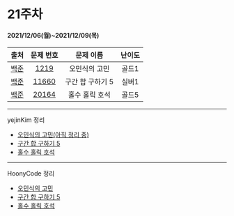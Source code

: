 # 21주차
#### 2021/12/06(월)~2021/12/09(목)

|               출처               |                   문제 번호                    |    문제 이름     | 난이도 |
| :------------------------------: | :--------------------------------------------: | :--------------: | :----: |
| [백준](https://www.acmicpc.net/) |  [1219](https://www.acmicpc.net/problem/1219)  |  오민식의 고민   | 골드1  |
| [백준](https://www.acmicpc.net/) | [11660](https://www.acmicpc.net/problem/11660) | 구간 합 구하기 5 | 실버1  |
| [백준](https://www.acmicpc.net/) | [20164](https://www.acmicpc.net/problem/20164) |  홀수 홀릭 호석  | 골드5  |


---

yejinKim 정리

- [오민식의 고민(아직 정리 중)](https://branched-prawn-1fd.notion.site/1219-ad7b7693b62e4121baa3b4ae55af86ad) 
- [구간 합 구하기 5](https://branched-prawn-1fd.notion.site/11660-14e84685f30149688807a2fcc78ce1ae)
- [홀수 홀릭 호석](https://branched-prawn-1fd.notion.site/20164-3e10afdd371d4240b0480c38c2df4bcb)


---

HoonyCode 정리

- [오민식의 고민](https://pointy-rubidium-c66.notion.site/dd9d87c72241475abd36041728807a41) 
- [구간 합 구하기 5](https://pointy-rubidium-c66.notion.site/5-83f759341eb04666b07b98ea070bd7e2)
- [홀수 홀릭 호석](https://pointy-rubidium-c66.notion.site/f0b193b089c74bd1872b93f6ea71994e)